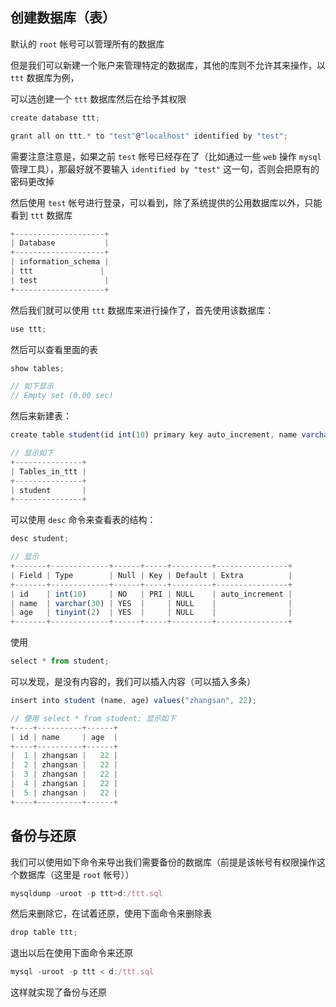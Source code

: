 ## 创建数据库（表）

默认的 ```root``` 帐号可以管理所有的数据库

但是我们可以新建一个账户来管理特定的数据库，其他的库则不允许其来操作，以 ```ttt``` 数据库为例，

可以选创建一个 ```ttt``` 数据库然后在给予其权限

```js
create database ttt;

grant all on ttt.* to "test"@"localhost" identified by "test";
```

需要注意注意是，如果之前 ```test``` 帐号已经存在了（比如通过一些 ```web``` 操作 ```mysql``` 管理工具），那最好就不要输入 ```identified by "test"``` 这一句，否则会把原有的密码更改掉

然后使用 ```test``` 帐号进行登录，可以看到，除了系统提供的公用数据库以外，只能看到 ```ttt``` 数据库

```js
+--------------------+
| Database           |
+--------------------+
| information_schema |
| ttt               |
| test               |
+--------------------+
```

然后我们就可以使用 ```ttt``` 数据库来进行操作了，首先使用该数据库：

```js
use ttt;
```

然后可以查看里面的表

```js
show tables;

// 如下显示
// Empty set (0.00 sec)
```

然后来新建表：

```js
create table student(id int(10) primary key auto_increment, name varchar(30), age tinyint(2));

// 显示如下
+---------------+
| Tables_in_ttt |
+---------------+
| student       |
+---------------+
```

可以使用 ```desc``` 命令来查看表的结构：

```js
desc student;

// 显示
+-------+-------------+------+-----+---------+----------------+
| Field | Type        | Null | Key | Default | Extra          |
+-------+-------------+------+-----+---------+----------------+
| id    | int(10)     | NO   | PRI | NULL    | auto_increment |
| name  | varchar(30) | YES  |     | NULL    |                |
| age   | tinyint(2)  | YES  |     | NULL    |                |
+-------+-------------+------+-----+---------+----------------+
```

使用

```js
select * from student;
```

可以发现，是没有内容的，我们可以插入内容（可以插入多条）

```js
insert into student (name, age) values("zhangsan", 22);

// 使用 select * from student; 显示如下
+----+----------+------+
| id | name     | age  |
+----+----------+------+
|  1 | zhangsan |   22 |
|  2 | zhangsan |   22 |
|  3 | zhangsan |   22 |
|  4 | zhangsan |   22 |
|  5 | zhangsan |   22 |
+----+----------+------+
```


## 备份与还原

我们可以使用如下命令来导出我们需要备份的数据库（前提是该帐号有权限操作这个数据库（这里是 ```root``` 帐号））

```js
mysqldump -uroot -p ttt>d:/ttt.sql
```

然后来删除它，在试着还原，使用下面命令来删除表

```js
drop table ttt;
```

退出以后在使用下面命令来还原

```js
mysql -uroot -p ttt < d:/ttt.sql
```

这样就实现了备份与还原
